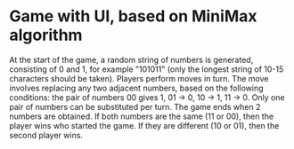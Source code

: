 # Game with UI, based on MiniMax algorithm

At the start of the game, a random string of numbers is generated,
consisting of 0 and 1, for example "101011" (only the longest string of 10-15 characters should be taken).
Players perform moves in turn. The move involves replacing any two adjacent numbers,
based on the following conditions: the pair of numbers 00 gives 1, 01 -> 0, 10 -> 1, 11 -> 0.
Only one pair of numbers can be substituted per turn.
The game ends when 2 numbers are obtained. If both numbers are the same (11 or 00), then the player wins
who started the game. If they are different (10 or 01), then the second player wins.
